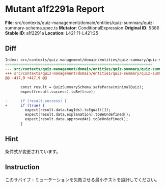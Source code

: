 # Mutant a1f2291a Report

**File**: src/contexts/quiz-management/domain/entities/quiz-summary/quiz-summary-schema.spec.ts
**Mutator**: ConditionalExpression
**Original ID**: 5389
**Stable ID**: a1f2291a
**Location**: L421:11–L421:25

## Diff

```diff
Index: src/contexts/quiz-management/domain/entities/quiz-summary/quiz-summary-schema.spec.ts
===================================================================
--- src/contexts/quiz-management/domain/entities/quiz-summary/quiz-summary-schema.spec.ts	original
+++ src/contexts/quiz-management/domain/entities/quiz-summary/quiz-summary-schema.spec.ts	mutated #5389
@@ -417,9 +417,9 @@
 
       const result = QuizSummarySchema.safeParse(minimalQuiz);
       expect(result.success).toBe(true);
 
-      if (result.success) {
+      if (true) {
         expect(result.data.tagIds).toEqual([]);
         expect(result.data.explanation).toBeUndefined();
         expect(result.data.approvedAt).toBeUndefined();
       }
```

## Hint

条件式が変更されています。

## Instruction

このサバイブ・ミューテーションを失敗させる最小テストを設計してください。
